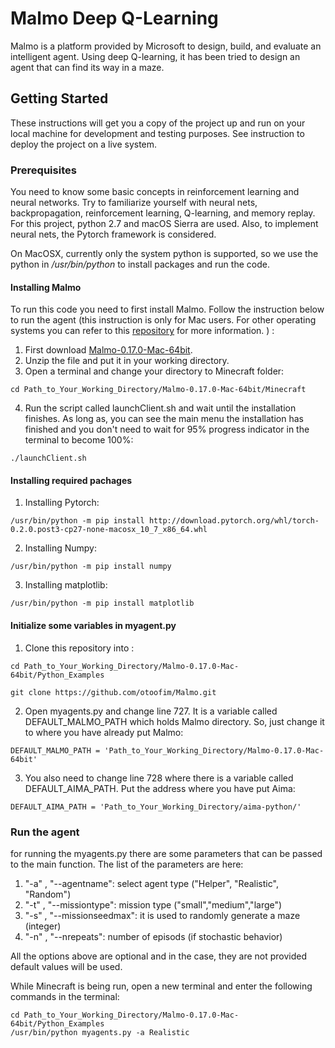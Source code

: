 # Malmo Deep Q-Learning #

Malmo is a platform provided by Microsoft to design, build, and evaluate an intelligent agent. Using deep Q-learning, it has been tried to design an agent that can find its way in a maze.

## Getting Started

These instructions will get you a copy of the project up and run on your local machine for development and testing purposes. See instruction to deploy the project on a live system.
 
### Prerequisites

You need to know some basic concepts in reinforcement learning and neural networks. Try to familiarize yourself with neural nets, backpropagation, reinforcement learning, Q-learning, and memory replay. For this project, python 2.7 and macOS Sierra are used. Also, to implement neural nets, the Pytorch framework is considered.

On MacOSX, currently only the system python is supported, so we use the python in */usr/bin/python* to install packages and run the code.

#### Installing Malmo

To run this code you need to first install Malmo. Follow the instruction below to run the agent (this instruction is only for Mac users. For other operating systems you can refer to this [repository](https://github.com/Microsoft/malmo) for more information. ) :

1. First download [Malmo-0.17.0-Mac-64bit](https://github.com/Microsoft/malmo/releases).
2. Unzip the file and put it in your working directory.
3. Open a terminal and change your directory to Minecraft folder:
```
cd Path_to_Your_Working_Directory/Malmo-0.17.0-Mac-64bit/Minecraft
```
4. Run the script called launchClient.sh and wait until the installation finishes. As long as, you can see the main menu the installation has finished and you don't need to wait for 95% progress indicator in the terminal to become 100%:
```
./launchClient.sh
```

#### Installing required pachages

1. Installing Pytorch:
```
/usr/bin/python -m pip install http://download.pytorch.org/whl/torch-0.2.0.post3-cp27-none-macosx_10_7_x86_64.whl 
```
2. Installing Numpy:
```
/usr/bin/python -m pip install numpy 
```
3. Installing matplotlib:
```
/usr/bin/python -m pip install matplotlib 
```

#### Initialize some variables in myagent.py

1. Clone this repository into :

```
cd Path_to_Your_Working_Directory/Malmo-0.17.0-Mac-64bit/Python_Examples

git clone https://github.com/otoofim/Malmo.git
```
2. Open myagents.py and change line 727. It is a variable called DEFAULT_MALMO_PATH which holds Malmo directory. So, just change it to where you have already put Malmo:
```
DEFAULT_MALMO_PATH = 'Path_to_Your_Working_Directory/Malmo-0.17.0-Mac-64bit'
```
3. You also need to change line 728 where there is a variable called DEFAULT_AIMA_PATH. Put the address where you have put Aima:
```
DEFAULT_AIMA_PATH = 'Path_to_Your_Working_Directory/aima-python/'
```

### Run the agent

for running the myagents.py there are some parameters that can be passed to the main function. The list of the parameters are here:

1. "-a" , "--agentname": select agent type ("Helper", "Realistic", "Random")
2. "-t" , "--missiontype": mission type ("small","medium","large")
3. "-s" , "--missionseedmax": it is used to randomly generate a maze (integer)
4. "-n" , "--nrepeats": number of episods (if stochastic behavior)

All the options above are optional and in the case, they are not provided default values will be used.

While Minecraft is being run, open a new terminal and enter the following commands in the terminal:
```
cd Path_to_Your_Working_Directory/Malmo-0.17.0-Mac-64bit/Python_Examples
/usr/bin/python myagents.py -a Realistic
```
